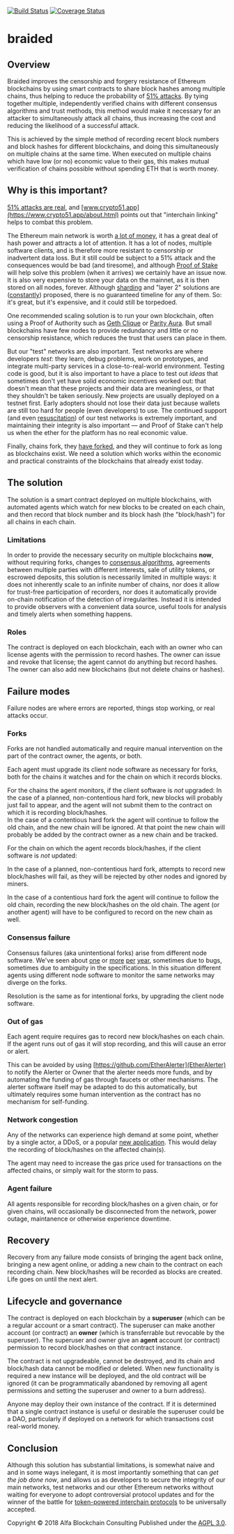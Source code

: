 [![Build Status](https://travis-ci.org/alfabc/braided.svg?branch=master)](https://travis-ci.org/alfabc/braided)
[![Coverage Status](https://coveralls.io/repos/github/alfabc/braided/badge.svg?branch=master)](https://coveralls.io/github/alfabc/braided?branch=master)

# braided 

## Overview
Braided improves the censorship and forgery resistance of Ethereum blockchains by using smart contracts to share block hashes among multiple chains, thus helping to reduce the probability of [51% attacks](https://www.crypto51.app/about.html).  By tying together multiple, independently verified chains with different consensus algorithms and trust methods, this method would make it necessary for an attacker to simultaneously attack all chains, thus increasing the cost and reducing the likelihood of a successful attack.

This is achieved by the simple method of recording recent block numbers and block hashes for different blockchains, and doing this simultaneously on multiple chains at the same time.  When executed on multiple chains which have low (or no) economic value to their gas, this makes mutual verification of chains possible without spending ETH that is worth money.

## Why is this important?
[51% attacks are real](https://www.coindesk.com/blockchains-feared-51-attack-now-becoming-regular/), and [www.crypto51.app](https://www.crypto51.app/about.html) points out that "interchain linking" helps to combat this problem.

The Ethereum main network is worth [a lot of money](https://coinmarketcap.com/currencies/ethereum/), it has a great deal of hash power and attracts a lot of attention.  It has a lot of nodes, multiple software clients, and is therefore more resistant to censorship or inadvertent data loss.  But it still could be subject to a 51% attack and the consequences would be bad (and tiresome), and although [Proof of Stake](https://github.com/ethereum/casper) will help solve this problem (when it arrives) we certainly have an issue now.  It is also very expensive to store your data on the mainnet, as it is then stored on all nodes, forever.  Although [sharding](https://github.com/ethereum/wiki/wiki/Sharding-FAQs) and "layer 2" solutions are ([constantly](https://www.coindesk.com/not-ethereum-believers-scaling-just-matter-time/)) proposed, there is no guaranteed timeline for any of them. So: it's great, but it's expensive, and it could still be torpedoed.

One recommended scaling solution is to run your own blockchain, often using a Proof of Authority such as [Geth Clique](https://medium.com/@collin.cusce/using-puppeth-to-manually-create-an-ethereum-proof-of-authority-clique-network-on-aws-ae0d7c906cce) or [Parity Aura](https://wiki.parity.io/Pluggable-Consensus). But small blockchains have few nodes to provide redundancy and little or no censorship resistance, which reduces the trust that users can place in them.

But our "test" networks are also important.  Test networks are where developers *test*: they learn, debug problems, work on prototypes, and integrate multi-party services in a close-to-real-world environment. Testing code is good, but it is also important to have a place to test out *ideas* that sometimes don't yet have solid economic incentives worked out: that doesn't mean that these projects and their data are meaningless, or that they shouldn't be taken seriously.  New projects are usually deployed on a testnet first.  Early adopters should not lose their data just because wallets are still too hard for people (even developers) to use.  The continued support (and even [resuscitation](https://github.com/ethereum/ropsten/blob/master/revival.md)) of our test networks is extremely important, and maintaining their integrity is also important — and Proof of Stake can't help us when the ether for the platform has no real economic value.

Finally, chains fork, they [have forked](https://ethereumclassic.org/), and they will continue to fork as long as blockchains exist. We need a solution which works within the economic and practical constraints of the blockchains that already exist today.

## The solution
The solution is a smart contract deployed on multiple blockchains, with automated agents which watch for new blocks to be created on each chain, and then record that block number and its block hash (the "block/hash") for all chains in each chain.

### Limitations
In order to provide the necessary security on multiple blockchains **now**, without requiring forks, changes to [consensus algorithms](https://github.com/ethereum/casper), agreements between multiple parties with different interests, sale of utility tokens, or escrowed deposits, this solution is necessarily limited in multiple ways: it does not inherently scale to an infinite number of chains, nor does it allow for trust-free participation of recorders, nor does it automatically provide on-chain notification of the detection of irregularites.  Instead it is intended to provide observers with a convenient data source, useful tools for analysis and timely alerts when something happens.

### Roles
The contract is deployed on each blockchain, each with an owner who can license agents with the permission to record hashes.  The owner can issue and revoke that license; the agent cannot do anything but record hashes. The owner can also add new blockchains (but not delete chains or hashes).

## Failure modes
Failure nodes are where errors are reported, things stop working, or real attacks occur.

### Forks
Forks are not handled automatically and require manual intervention on the part of the contract owner, the agents, or both.

Each agent must upgrade its client node software as necessary for forks, both for the chains it watches and for the chain on which it records blocks.

For the chains the agent monitors, if the client software is *not* upgraded: In the case of a planned, non-contentious hard fork, new blocks will probably just fail to appear, and the agent will not submit them to the contract on which it is recording block/hashes.  
In the case of a contentious hard fork the agent will continue to follow the old chain, and the new chain will be ignored. At that point the new chain will probably be added by the contract owner as a new chain and be tracked.

For the chain on which the agent records block/hashes, if the client software is *not* updated:

In the case of a planned, non-contentious hard fork, attempts to record new block/hashes will fail, as they will be rejected by other nodes and ignored by miners.

In the case of a contentious hard fork the agent will continue to follow the old chain, recording the new block/hashes on the old chain. The agent (or another agent) will have to be configured to record on the new chain as well.

### Consensus failure
Consensus failures (aka unintentional forks) arise from different node software. We've seen about [one](https://blog.ethereum.org/2016/11/25/security-alert-11242016-consensus-bug-geth-v1-4-19-v1-5-2/) or [more](https://github.com/ethereumproject/ECIPs/blob/master/ECIPs/ECIP-1039.md) [per](https://www.trustnodes.com/2018/06/06/parity-finds-consensus-bug-urges-upgrade-new-client) [year](https://blog.infura.io/rinkeby-consensus-post-mortem-4abbcace0539), sometimes due to bugs, sometimes due to ambiguity in the specifications.  In this situation different agents using different node software to monitor the same networks may diverge on the forks.

Resolution is the same as for intentional forks, by upgrading the client node software.

### Out of gas
Each agent require requires gas to record new block/hashes on each chain. If the agent runs out of gas it will stop recording, and this will cause an error or alert.

This can be avoided by using [https://github.com/EtherAlerter](EtherAlerter) to notify the Alerter or Owner that the alerter needs more funds, and by automating the funding of gas through faucets or other mechanisms.  The alerter software itself may be adapted to do this automatically, but ultimately requires some human intervention as the contract has no mechanism for self-funding.

### Network congestion
Any of the networks can experience high demand at some point, whether by a single actor, a DDoS, or a popular [new application](https://cryptovest.com/news/cryptokitties-ethereums-biggest-gas-guzzler/).  This would delay the recording of block/hashes on the affected chain(s).

The agent may need to increase the gas price used for transactions on the affected chains, or simply wait for the storm to pass.

### Agent failure
All agents responsible for recording block/hashes on a given chain, or for given chains, will occasionally be disconnected from the network, power outage, maintanence or otherwise experience downtime.

## Recovery
Recovery from any failure mode consists of bringing the agent back online, bringing a new agent online, or adding a new chain to the contract on each recording chain.  New block/hashes will be recorded as blocks are created. Life goes on until the next alert.

## Lifecycle and governance
The contract is deployed on each blockchain by a **superuser** (which can be a regular account or a smart contract). The superuser can make another account (or contract) an **owner** (which is transferrable but revocable by the superuser). The superuser and owner give an **agent** account (or contract) permission to record block/hashes on that contract instance.

The contract is not upgradeable, cannot be destroyed, and its chain and block/hash data cannot be modified or deleted.  When new functionality is required a new instance will be deployed, and the old contract will be ignored (it can be programmatically abandoned by removing all agent permissions and setting the superuser and owner to a burn address).

Anyone may deploy their own instance of the contract.  If it is determined that a single contract instance is useful or desirable the superuser could be a DAO, particularly if deployed on a network for which transactions cost real-world money.

## Conclusion
Although this solution has substantial limitations, is somewhat naive and and in some ways inelegant, it is most importantly something that can *get the job done now*, and allows us as developers to secure the integrity of our main networks, test networks and our other Ethereum networks without waiting for everyone to adopt controversial protocol updates and for the winner of the battle for [token-powered interchain protocols](http://troubles.md/posts/comparison-of-inter-blockchain-communication-technologies/) to be universally accepted.

Copyright © 2018 Alfa Blockchain Consulting
Published under the [AGPL 3.0](https://opensource.org/licenses/AGPL-3.0).
